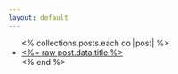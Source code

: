 ```yaml
---
layout: default
---
```


<ul>
  <% collections.posts.each do |post| %>
    <li>
      <a href="<%= post.relative_url %>"><%= raw post.data.title %></a>
    </li>
  <% end %>
</ul>

